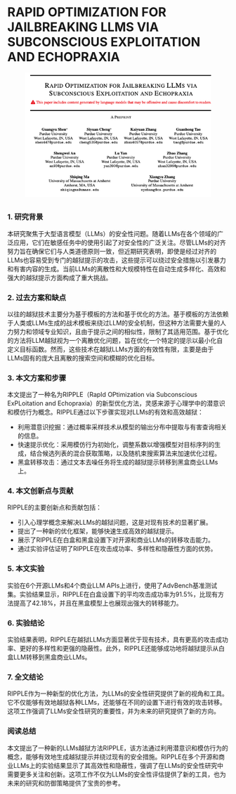 # RAPID OPTIMIZATION FOR JAILBREAKING LLMS VIA SUBCONSCIOUS EXPLOITATION AND ECHOPRAXIA

<figure><img src="../.gitbook/assets/image (5) (1) (1) (1) (1) (1) (1) (1) (1) (1) (1) (1) (1) (1) (1) (1) (1) (1) (1).png" alt=""><figcaption></figcaption></figure>

##

### 1. 研究背景

本研究聚焦于大型语言模型（LLMs）的安全性问题。随着LLMs在各个领域的广泛应用，它们在敏感任务中的使用引起了对安全性的广泛关注。尽管LLMs的对齐努力旨在确保它们与人类道德原则一致，但近期研究表明，即使是经过对齐的LLMs也容易受到专门的越狱提示的攻击，这些提示可以绕过安全措施以引发暴力和有害内容的生成。当前LLMs的离散性和大规模特性在自动生成多样化、高效和强大的越狱提示方面构成了重大挑战。

### 2. 过去方案和缺点

以往的越狱技术主要分为基于模板的方法和基于优化的方法。基于模板的方法依赖于人类或LLMs生成的战术模板来绕过LLM的安全机制，但这种方法需要大量的人力努力和领域专业知识，且由于提示之间的相似性，限制了其适用范围。基于优化的方法将LLM越狱视为一个离散优化问题，旨在优化一个特定的提示以最小化自定义目标函数。然而，这些技术在越狱LLMs方面的有效性有限，主要是由于LLMs固有的庞大且离散的搜索空间和模糊的优化目标。

### 3. 本文方案和步骤

本文提出了一种名为RIPPLE（RapId OPtimization via Subconscious ExPLoitation and Echopraxia）的新型优化方法，灵感来源于心理学中的潜意识和模仿行为概念。RIPPLE通过以下步骤实现对LLMs的有效和高效越狱：

* 利用潜意识挖掘：通过概率采样技术从模型的输出分布中提取与有害查询相关的信息。
* 快速提示优化：采用模仿行为初始化，调整系数以增强模型对目标序列的生成，结合候选列表的混合获取策略，以及随机束搜索算法来加速优化过程。
* 黑盒转移攻击：通过文本去噪任务将生成的越狱提示转移到黑盒商业LLMs上。

### 4. 本文创新点与贡献

RIPPLE的主要创新点和贡献包括：

* 引入心理学概念来解决LLMs的越狱问题，这是对现有技术的显著扩展。
* 提出了一种新的优化框架，能够快速生成高效的越狱提示。
* 展示了RIPPLE在白盒和黑盒设置下对开源和商业LLMs的转移攻击能力。
* 通过实验评估证明了RIPPLE在攻击成功率、多样性和隐蔽性方面的优势。

### 5. 本文实验

实验在6个开源LLMs和4个商业LLM APIs上进行，使用了AdvBench基准测试集。实验结果显示，RIPPLE在白盒设置下的平均攻击成功率为91.5%，比现有方法提高了42.18%，并且在黑盒模型上也展现出强大的转移能力。

### 6. 实验结论

实验结果表明，RIPPLE在越狱LLMs方面显著优于现有技术，具有更高的攻击成功率、更好的多样性和更强的隐蔽性。此外，RIPPLE还能够成功地将越狱提示从白盒LLM转移到黑盒商业LLMs。

### 7. 全文结论

RIPPLE作为一种新型的优化方法，为LLMs的安全性研究提供了新的视角和工具。它不仅能够有效地越狱各种LLMs，还能够在不同的设置下进行有效的攻击转移。这项工作强调了LLMs安全性研究的重要性，并为未来的研究提供了新的方向。

### 阅读总结

本文提出了一种新的LLMs越狱方法RIPPLE，该方法通过利用潜意识和模仿行为的概念，能够有效地生成越狱提示并绕过现有的安全措施。RIPPLE在多个开源和商业LLMs上的实验结果显示了其高效性和隐蔽性，强调了在LLMs的安全性研究中需要更多关注和创新。这项工作不仅为LLMs的安全性评估提供了新的工具，也为未来的研究和防御策略提供了宝贵的参考。

